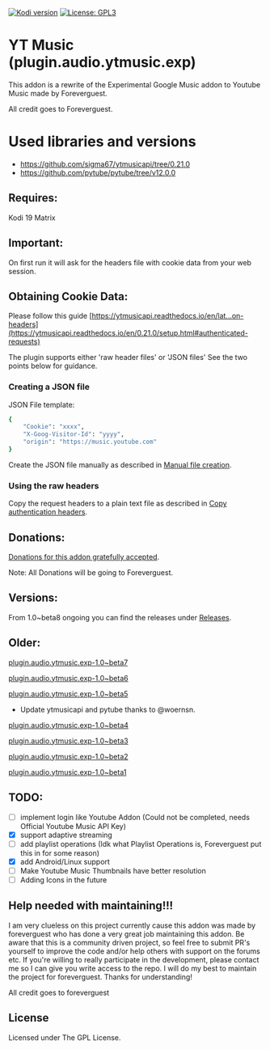 [![Kodi version](https://img.shields.io/badge/kodi%20versions19-blue)](https://kodi.tv/)
[![License: GPL3](https://img.shields.io/badge/License-GPL3-yellow.svg)](https://opensource.org/licenses/GPL-3.0)

# YT Music (plugin.audio.ytmusic.exp)

This addon is a rewrite of the Experimental Google Music addon to Youtube Music made by Foreverguest. 

All credit goes to Foreverguest.

# Used libraries and versions

- https://github.com/sigma67/ytmusicapi/tree/0.21.0
- https://github.com/pytube/pytube/tree/v12.0.0


## Requires:

Kodi 19 Matrix

## Important:

On first run it will ask for the headers file with cookie data from your web session.

## Obtaining Cookie Data:

Please follow this guide [https://ytmusicapi.readthedocs.io/en/lat...on-headers](https://ytmusicapi.readthedocs.io/en/0.21.0/setup.html#authenticated-requests)

The plugin supports either 'raw header files' or 'JSON files'
See the two points below for guidance.

### Creating a JSON file
JSON File template:
```sh
{
    "Cookie": "xxxx",
    "X-Goog-Visitor-Id": "yyyy",
    "origin": "https://music.youtube.com"
}
```
Create the JSON file manually as described in [Manual file creation](https://ytmusicapi.readthedocs.io/en/0.21.0/setup.html#manual-file-creation).

### Using the raw headers
Copy the request headers to a plain text file as described in [Copy authentication headers](https://ytmusicapi.readthedocs.io/en/0.21.0/setup.html#copy-authentication-headers).

## Donations:

[Donations for this addon gratefully accepted](https://www.paypal.com/cgi-bin/webscr?cmd=_donations&business=VH2UFT2Y3PZZN&lc=BR&item_name=foreverguest&currency_code=USD&bn=PP%2dDonationsBF%3abtn_donate_SM%2egif%3aNonHosted).

Note: All Donations will be going to Foreverguest.

## Versions:

From 1.0~beta8 ongoing you can find the releases under [Releases](https://github.com/Goldenfreddy0703/plugin.audio.ytmusic.exp/releases).

## Older:

[plugin.audio.ytmusic.exp-1.0~beta7](https://github.com/Goldenfreddy0703/plugin.audio.ytmusic.exp/archive/d7372dd4b04ba30950389352935e534c3e0bace2.zip)

[plugin.audio.ytmusic.exp-1.0~beta6](https://github.com/Goldenfreddy0703/plugin.audio.ytmusic.exp/archive/99b245a7eb2d2d2844c61e3f6e32d9343d8f2bb2.zip)

[plugin.audio.ytmusic.exp-1.0~beta5](https://github.com/Goldenfreddy0703/plugin.audio.ytmusic.exp/archive/4e360a43a2c04815daef7171e360b056a3204965.zip)
- Update ytmusicapi and pytube thanks to @woernsn. 

[plugin.audio.ytmusic.exp-1.0~beta4](https://app.box.com/s/381gbuuzcu1diletnpjmfnqxnwm6mcw0)

[plugin.audio.ytmusic.exp-1.0~beta3](https://app.box.com/s/bc9xbr4nvjqyfrul0wligozzj6de0ke9)

[plugin.audio.ytmusic.exp-1.0~beta2](https://app.box.com/s/4a0jly0ezg9pe21hyi3sbmbbpnxtabha)

[plugin.audio.ytmusic.exp-1.0~beta1](https://app.box.com/s/d9tcjkan4ih3oa5d8ain13ybuydjnp5a)

## TODO:

- [ ] implement login like Youtube Addon (Could not be completed, needs Official Youtube Music API Key)
- [x] support adaptive streaming
- [ ] add playlist operations (Idk what Playlist Operations is, Foreverguest put this in for some reason)
- [x] add Android/Linux support
- [ ] Make Youtube Music Thumbnails have better resolution
- [ ] Adding Icons in the future

## Help needed with maintaining!!!

I am very clueless on this project currently cause this addon was made by foreverguest who has done a very great job maintaining this addon. Be aware that this is a community driven project, so feel free to submit PR's yourself to improve the code and/or help others with support on the forums etc. If you're willing to really participate in the development, please contact me so I can give you write access to the repo. I will do my best to maintain the project for foreverguest. Thanks for understanding!

All credit goes to foreverguest

## License

Licensed under The GPL License.
